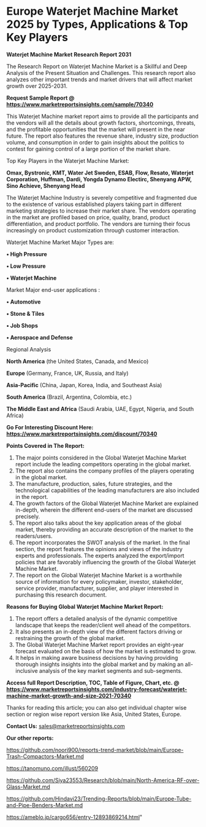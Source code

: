 # Europe Waterjet Machine Market 2025 by Types, Applications & Top Key Players

<strong>Waterjet Machine Market Research Report 2031</strong>

The Research Report on Waterjet Machine Market is a Skillful and Deep Analysis of the Present Situation and Challenges. This research report also analyzes other important trends and market drivers that will affect market growth over 2025-2031.

<strong>Request Sample Report @ <a href=https://www.marketreportsinsights.com/sample/70340>https://www.marketreportsinsights.com/sample/70340</a></strong>

This Waterjet Machine market report aims to provide all the participants and the vendors will all the details about growth factors, shortcomings, threats, and the profitable opportunities that the market will present in the near future. The report also features the revenue share, industry size, production volume, and consumption in order to gain insights about the politics to contest for gaining control of a large portion of the market share.

Top Key Players in the Waterjet Machine Market:

<strong>Omax, Bystronic, KMT, Water Jet Sweden, ESAB, Flow, Resato, Waterjet Corporation, Huffman, Dardi, Yongda Dynamo Electirc, Shenyang APW, Sino Achieve, Shenyang Head</strong>

The Waterjet Machine Industry is severely competitive and fragmented due to the existence of various established players taking part in different marketing strategies to increase their market share. The vendors operating in the market are profiled based on price, quality, brand, product differentiation, and product portfolio. The vendors are turning their focus increasingly on product customization through customer interaction.

Waterjet Machine Market Major Types are:

<strong>• High Pressure

• Low Pressure

• Waterjet Machine</strong>

Market Major end-user applications :

<strong>• Automotive

• Stone & Tiles

• Job Shops

• Aerospace and Defense</strong>

Regional Analysis

</u><strong><b>North America</b></strong> (the United States, Canada, and Mexico)

<strong><b>Europe </b></strong>(Germany, France, UK, Russia, and Italy)

<strong><b>Asia-Pacific</b></strong> (China, Japan, Korea, India, and Southeast Asia)

<strong><b>South America</b></strong> (Brazil, Argentina, Colombia, etc.)

<strong><b>The Middle East and Africa</b></strong> (Saudi Arabia, UAE, Egypt, Nigeria, and South Africa)

<strong>Go For Interesting Discount Here: <a href=https://www.marketreportsinsights.com/discount/70340>https://www.marketreportsinsights.com/discount/70340</a></strong>

<strong>Points Covered in The Report:</strong>
<ol>
  <li>The major points considered in the Global Waterjet Machine Market report include the leading competitors operating in the global market.</li>
  <li>The report also contains the company profiles of the players operating in the global market.</li>
  <li>The manufacture, production, sales, future strategies, and the technological capabilities of the leading manufacturers are also included in the report.</li>
  <li>The growth factors of the Global Waterjet Machine Market are explained in-depth, wherein the different end-users of the market are discussed precisely.</li>
  <li>The report also talks about the key application areas of the global market, thereby providing an accurate description of the market to the readers/users.</li>
  <li>The report incorporates the SWOT analysis of the market. In the final section, the report features the opinions and views of the industry experts and professionals. The experts analyzed the export/import policies that are favorably influencing the growth of the Global Waterjet Machine Market.</li>
  <li>The report on the Global Waterjet Machine Market is a worthwhile source of information for every policymaker, investor, stakeholder, service provider, manufacturer, supplier, and player interested in purchasing this research document.</li>
</ol>
<strong>Reasons for Buying Global Waterjet Machine Market Report:</strong>

<ol>
  <li>The report offers a detailed analysis of the dynamic competitive landscape that keeps the reader/client well ahead of the competitors.</li>
  <li>It also presents an in-depth view of the different factors driving or restraining the growth of the global market.</li>
  <li>The Global Waterjet Machine Market report provides an eight-year forecast evaluated on the basis of how the market is estimated to grow.</li>
  <li>It helps in making aware business decisions by having providing thorough insights insights into the global market and by making an all-inclusive analysis of the key market segments and sub-segments.</li>
</ol>
<strong>Access full Report Description, TOC, Table of Figure, Chart, etc. @ <a href=https://www.marketreportsinsights.com/industry-forecast/waterjet-machine-market-growth-and-size-2021-70340>https://www.marketreportsinsights.com/industry-forecast/waterjet-machine-market-growth-and-size-2021-70340</a></strong>


Thanks for reading this article; you can also get individual chapter wise section or region wise report version like Asia, United States, Europe.

<strong>Contact Us:</strong>
sales@marketreportsinsights.com

<strong>Our other reports:</strong>

<a href=https://github.com/noori900/reports-trend-market/blob/main/Europe-Trash-Compactors-Market.md>https://github.com/noori900/reports-trend-market/blob/main/Europe-Trash-Compactors-Market.md</a>

<a href=https://tanomuno.com/illust/560209>https://tanomuno.com/illust/560209</a>

<a href=https://github.com/Siya23553/Research/blob/main/North-America-RF-over-Glass-Market.md>https://github.com/Siya23553/Research/blob/main/North-America-RF-over-Glass-Market.md</a>

<a href=https://github.com/Hindavi23/Trending-Reports/blob/main/Europe-Tube-and-Pipe-Benders-Market.md>https://github.com/Hindavi23/Trending-Reports/blob/main/Europe-Tube-and-Pipe-Benders-Market.md</a>

<a href=https://ameblo.jp/cargo656/entry-12893869214.html>https://ameblo.jp/cargo656/entry-12893869214.html</a>"
